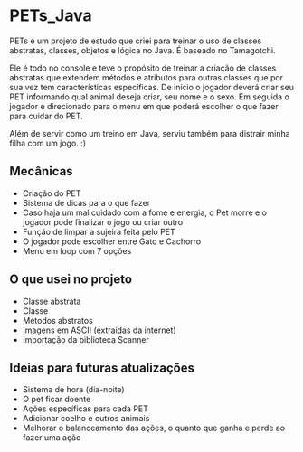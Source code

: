 # PETs_Java

PETs é um projeto de estudo que criei para treinar o uso de classes abstratas, classes, objetos e lógica no Java. É baseado no Tamagotchi.

Ele é todo no console e teve o propósito de treinar a criação de classes abstratas que extendem métodos e atributos para outras classes que por sua vez tem características específicas. De início o jogador deverá criar seu PET informando qual animal deseja criar, seu nome e o sexo. Em seguida o jogador é direcionado para o menu em que poderá escolher o que fazer para cuidar do PET.

Além de servir como um treino em Java, serviu também para distrair minha filha com um jogo. :)

## Mecânicas

- Criação do PET
- Sistema de dicas para o que fazer
- Caso haja um mal cuidado com a fome e energia, o Pet morre e o jogador pode finalizar o jogo ou criar outro
- Função de limpar a sujeira feita pelo PET
- O jogador pode escolher entre Gato e Cachorro
- Menu em loop com 7 opções

## O que usei no projeto

- Classe abstrata
- Classe
- Métodos abstratos
- Imagens em ASCII (extraidas da internet)
- Importação da biblioteca Scanner

## Ideias para futuras atualizações

- Sistema de hora (dia-noite)
- O pet ficar doente
- Ações específicas para cada PET
- Adicionar coelho e outros animais
- Melhorar o balanceamento das ações, o quanto que ganha e perde ao fazer uma ação
